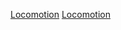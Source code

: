 [Locomotion](Category:Protoflux{{#translation:}} "wikilink")
[Locomotion](Category:NodeMenu{{#translation:}} "wikilink")
